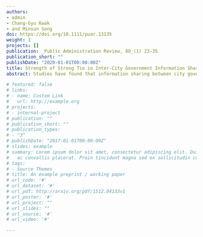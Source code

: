 ```yaml
---
authors:
- admin
- Chang-Gyu Kwak
- and Minsun Song
doi: https://doi.org/10.1111/puar.13135
weight: 1
projects: []
publication: _Public Administration Review, 80_(1) 23-35
publication_short: ""
publishDate: "2020-01-01T00:00:00Z"
title: Strength of Strong Tie in Inter-City Government Information Sharing and County Jurisdictional Boundary
abstract: Studies have found that information sharing between city governments can be easily observed within the same county jurisdiction, but less attention has been paid to the reasons why the jurisdictional boundary matters. This article fills this lacuna, drawing on the insight of the “strength of strong ties” argument that “people help their friends first.” The analysis reveals that city governments in the Orlando, Florida, metropolitan area are more likely to share economic development information (EDI) with governments in the same county as the collective demand for such information in that area increases. This study additionally finds that the greater the demand for EDI, the more likely it is that city governments will seek the information from their county members. As a result, as the demand for information increases among city governments in a metropolitan area, the likelihood that it will be shared by all members of the area beyond the county boundaries decreases.

# featured: false
# links:
# - name: Custom Link
#   url: http://example.org
# projects:
# - internal-project
# publication: ""
# publication_short: ""
# publication_types:
# - "3"
# publishDate: "2017-01-01T00:00:00Z"
# slides: example
# summary: Lorem ipsum dolor sit amet, consectetur adipiscing elit. Duis posuere tellus
#   ac convallis placerat. Proin tincidunt magna sed ex sollicitudin condimentum.
# tags:
# - Source Themes
# title: An example preprint / working paper
# url_code: '#'
# url_dataset: '#'
# url_pdf: http://arxiv.org/pdf/1512.04133v1
# url_poster: '#'
# url_project: ""
# url_slides: ""
# url_source: '#'
# url_video: '#'

---
```

